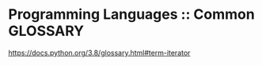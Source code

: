 # Programming Languages :: Common GLOSSARY

https://docs.python.org/3.8/glossary.html#term-iterator
